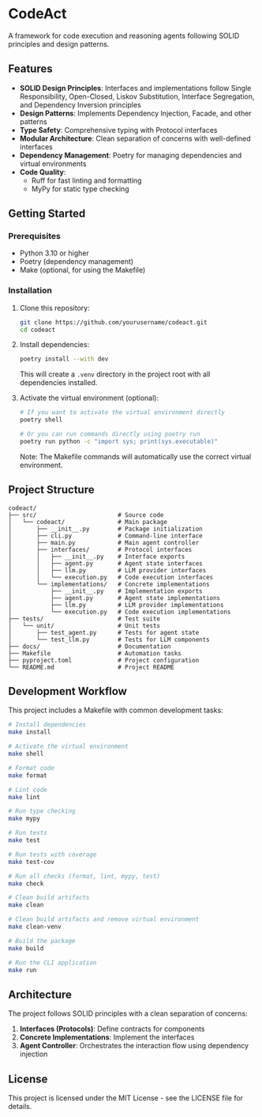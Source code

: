 # CodeAct

A framework for code execution and reasoning agents following SOLID principles and design patterns.

## Features

- **SOLID Design Principles**: Interfaces and implementations follow Single Responsibility, Open-Closed, Liskov Substitution, Interface Segregation, and Dependency Inversion principles
- **Design Patterns**: Implements Dependency Injection, Facade, and other patterns
- **Type Safety**: Comprehensive typing with Protocol interfaces
- **Modular Architecture**: Clean separation of concerns with well-defined interfaces
- **Dependency Management**: Poetry for managing dependencies and virtual environments
- **Code Quality**:
  - Ruff for fast linting and formatting
  - MyPy for static type checking

## Getting Started

### Prerequisites

- Python 3.10 or higher
- Poetry (dependency management)
- Make (optional, for using the Makefile)

### Installation

1. Clone this repository:
   ```bash
   git clone https://github.com/yourusername/codeact.git
   cd codeact
   ```

2. Install dependencies:
   ```bash
   poetry install --with dev
   ```

   This will create a `.venv` directory in the project root with all dependencies installed.

3. Activate the virtual environment (optional):
   ```bash
   # If you want to activate the virtual environment directly
   poetry shell

   # Or you can run commands directly using poetry run
   poetry run python -c "import sys; print(sys.executable)"
   ```

   Note: The Makefile commands will automatically use the correct virtual environment.

## Project Structure

```
codeact/
├── src/                       # Source code
│   └── codeact/               # Main package
│       ├── __init__.py        # Package initialization
│       ├── cli.py             # Command-line interface
│       ├── main.py            # Main agent controller
│       ├── interfaces/        # Protocol interfaces
│       │   ├── __init__.py    # Interface exports
│       │   ├── agent.py       # Agent state interfaces
│       │   ├── llm.py         # LLM provider interfaces
│       │   └── execution.py   # Code execution interfaces
│       └── implementations/   # Concrete implementations
│           ├── __init__.py    # Implementation exports
│           ├── agent.py       # Agent state implementations
│           ├── llm.py         # LLM provider implementations
│           └── execution.py   # Code execution implementations
├── tests/                     # Test suite
│   └── unit/                  # Unit tests
│       ├── test_agent.py      # Tests for agent state
│       └── test_llm.py        # Tests for LLM components
├── docs/                      # Documentation
├── Makefile                   # Automation tasks
├── pyproject.toml             # Project configuration
└── README.md                  # Project README
```

## Development Workflow

This project includes a Makefile with common development tasks:

```bash
# Install dependencies
make install

# Activate the virtual environment
make shell

# Format code
make format

# Lint code
make lint

# Run type checking
make mypy

# Run tests
make test

# Run tests with coverage
make test-cov

# Run all checks (format, lint, mypy, test)
make check

# Clean build artifacts
make clean

# Clean build artifacts and remove virtual environment
make clean-venv

# Build the package
make build

# Run the CLI application
make run
```

## Architecture

The project follows SOLID principles with a clean separation of concerns:

1. **Interfaces (Protocols)**: Define contracts for components
2. **Concrete Implementations**: Implement the interfaces
3. **Agent Controller**: Orchestrates the interaction flow using dependency injection

## License

This project is licensed under the MIT License - see the LICENSE file for details.